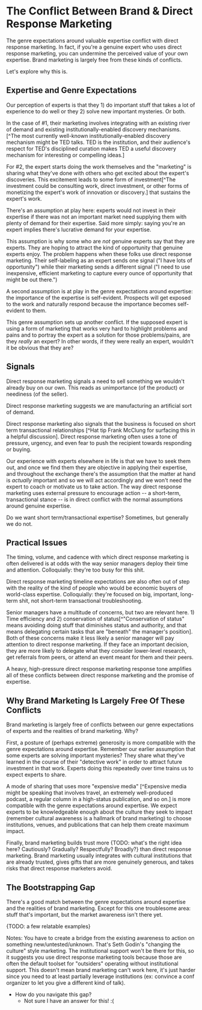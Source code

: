 # The Conflict Between Brand & Direct Response Marketing

The genre expectations around valuable expertise conflict with direct response marketing. In fact, if you're a genuine expert who uses direct response marketing, you can undermine the perceived value of your own expertise. Brand marketing is largely free from these kinds of conflicts.

Let's explore why this is.

## Expertise and Genre Expectations

Our perception of experts is that they 1) do important stuff that takes a lot of experience to do well or they 2) solve new important mysteries. Or both.

In the case of #1, their marketing involves integrating with an existing river of demand and existing institutionally-enabled discovery mechanisms. [^The most currently well-known institutionally-enabled discovery mechanism might be TED talks. TED is the institution, and their audience's respect for TED's disciplined curation makes TED a useful discovery mechanism for interesting or compelling ideas.]

For #2, the expert starts doing the work themselves and the "marketing" is sharing what they've done with others who get excited about the expert's discoveries. This excitement leads to some form of investment[^The investment could be consulting work, direct investment, or other forms of monetizing the expert's work of innovation or discovery.] that sustains the expert's work.

There's an assumption at play here: experts would not invest in their expertise if there was not an important market need supplying them with plenty of demand for their expertise. Said more simply: saying you're an expert implies there's lucrative demand for your expertise.

This assumption is why some who are *not* genuine experts say that they are experts. They are hoping to attract the kind of opportunity that genuine experts enjoy. The problem happens when these folks use direct response marketing. Their self-labeling as an expert sends one signal ("I have lots of opportunity") while their marketing sends a different signal ("I need to use inexpensive, efficient marketing to capture every ounce of opportunity that might be out there.")

A second assumption is at play in the genre expectations around expertise: the importance of the expertise is self-evident. Prospects will get exposed to the work and naturally respond because the importance becomes self-evident to them.

This genre assumption sets up another conflict. If the supposed expert is using a form of marketing that works very hard to highlight problems and pains and to portray the expert as a solution for those problems/pains, are they *really* an expert? In other words, if they were really an expert, wouldn't it be obvious that they are?

## Signals

Direct response marketing signals a need to sell something we wouldn't already buy on our own. This reads as unimportance (of the product) or neediness (of the seller). 

Direct response marketing suggests we are manufacturing an artificial sort of demand.

Direct response marketing also signals that the business is focused on short term transactional relationships [^Hat tip Frank McClung for surfacing this in a helpful discussion]. Direct response marketing often uses a tone of pressure, urgency, and even fear to push the recipient towards responding or buying. 

Our experience with experts elsewhere in life is that we have to seek them out, and once we find them they are objective in applying their expertise, and throughout the exchange there's the assumption that the matter at hand is *actually* important and so we will act accordingly and we won't need the expert to coach or motivate us to take action. The way direct response marketing uses external pressure to encourage action -- a short-term, transactional stance -- is in direct conflict with the normal assumptions around genuine expertise.

Do we want short term/transactional expertise? Sometimes, but generally we do not.

## Practical Issues

The timing, volume, and cadence with which direct response marketing is often delivered is at odds with the way senior managers deploy their time and attention. Colloquially: they're too busy for this shit.

Direct response marketing timeline expectations are also often out of step with the reality of the kind of people who would be economic buyers of world-class expertise. Colloquially: they're focused on big, important, long-term shit, not short-term transactional troubleshooting.

Senior managers have a multitude of concerns, but two are relevant here. 1) Time efficiency and 2) conservation of status[^"Conservation of status" means avoiding doing stuff that diminishes status and authority, and that means delegating certain tasks that are "beneath" the manager's position]. Both of these concerns make it less likely a senior manager will pay attention to direct response marketing. If they face an important decision, they are more likely to delegate what they consider lower-level research, get referrals from peers, or attend an event meant for them and their peers.

A heavy, high-pressure direct response marketing response tone amplifies all of these conflicts between direct response marketing and the promise of expertise.

## Why Brand Marketing Is Largely Free Of These Conflicts

Brand marketing is largely free of conflicts between our genre expectations of experts and the realities of brand marketing. Why?

First, a posture of (perhaps extreme) generosity is more compatible with the genre expectations around expertise. Remember our earlier assumption that some experts are solving important mysteries? They share what they've learned in the course of their "detective work" in order to attract future investment in that work. Experts doing this repeatedly over time trains us to expect experts to share.

A mode of sharing that uses more "expensive media" [^Expensive media might be speaking that involves travel, an extremely well-produced podcast, a regular column in a high-status publication, and so on.] is more compatible with the genre expectations around expertise. We expect experts to be knowledgeable enough about the culture they seek to impact (remember cultural awareness is a hallmark of brand marketing) to choose institutions, venues, and publications that can help them create maximum impact.

Finally, brand marketing builds trust more {TODO: what's the right idea here? Cautiously? Gradually? Respectfully? Broadly?} than direct response marketing. Brand marketing usually integrates with cultural institutions that are already trusted, gives gifts that are more genuinely generous, and takes risks that direct response marketers avoid.

## The Bootstrapping Gap

There's a good match between the genre expectations around expertise and the realities of brand marketing. Except for this one troublesome area: stuff that's important, but the market awareness isn't there yet.

{TODO: a few relatable examples}

 Notes: You have to create a bridge from the existing awareness to action on something new/untested/unknown. That's Seth Godin's "changing the culture" style marketing. The institutional support won't be there for this, so it suggests you use direct response marketing tools because those are often the default toolset for "outsiders" operating without institutional support. This doesn't mean brand marketing can't work here, it's just harder since you need to at least partially leverage institutions (ex: convince a conf organizer to let you give a different kind of talk).

- How do you navigate this gap?
	- Not sure I have an answer for this! :(